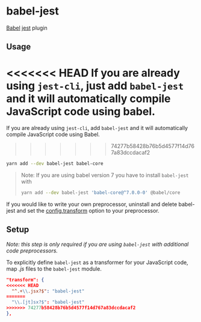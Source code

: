 # babel-jest

[Babel](https://github.com/babel/babel) [jest](https://github.com/facebook/jest) plugin

## Usage

<<<<<<< HEAD
If you are already using `jest-cli`, just add `babel-jest` and it will automatically compile JavaScript code using babel.
=======
If you are already using `jest-cli`, add `babel-jest` and it will automatically compile JavaScript code using Babel.
>>>>>>> 74277b58428b76b5d4577f14d767a83dccdacaf2

```bash
yarn add --dev babel-jest babel-core
```

> Note: If you are using babel version 7 you have to install `babel-jest` with
>
> ```bash
> yarn add --dev babel-jest 'babel-core@^7.0.0-0' @babel/core
> ```

If you would like to write your own preprocessor, uninstall and delete babel-jest and set the [config.transform](https://jestjs.io/docs/configuration#transform-object-string-string) option to your preprocessor.

## Setup

_Note: this step is only required if you are using `babel-jest` with additional code preprocessors._

To explicitly define `babel-jest` as a transformer for your JavaScript code, map _.js_ files to the `babel-jest` module.

```json
"transform": {
<<<<<<< HEAD
  "^.+\\.jsx?$": "babel-jest"
=======
  "\\.[jt]sx?$": "babel-jest"
>>>>>>> 74277b58428b76b5d4577f14d767a83dccdacaf2
},
```
